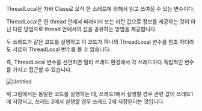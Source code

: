 ThreadLocal은 자바 Class로 오직 한 스레드에 의해서 읽고 쓰여질 수 있는 변수이다. 

ThreadLocal은 한 thread 안에서 파라미터 또는 리턴 값으로 정보를 제공하는 것이 아닌 다른 방법으로  thread 안에서의 값을 공유하는 방법을 제공합니다. 

두 쓰레드가 같은 코드를 실행하고 이 코드가 하나의 ThreadLocal 변수를 참조 하더라도 서로의 ThreadLocal 변수를 볼 수 없습니다. 

즉, ThreadLocal 변수를 선언하면 멀티 쓰레드 환경에서 각 쓰레드마다 독립적인 변수를 가지고 접근할 수 있습니다. 

![Untitled](https://s3.us-west-2.amazonaws.com/secure.notion-static.com/513361de-a740-4b4a-b0e1-52f60dce61c4/Untitled.png?X-Amz-Algorithm=AWS4-HMAC-SHA256&X-Amz-Content-Sha256=UNSIGNED-PAYLOAD&X-Amz-Credential=AKIAT73L2G45EIPT3X45%2F20211221%2Fus-west-2%2Fs3%2Faws4_request&X-Amz-Date=20211221T090557Z&X-Amz-Expires=86400&X-Amz-Signature=edc4b46fed34eb2808195bd2a02ff5a764f5356d3851a4e391adceb6b8316099&X-Amz-SignedHeaders=host&response-content-disposition=filename%20%3D%22Untitled.png%22&x-id=GetObject)

위 그림에서는 동일한 코드를 실행하는 데, 쓰레드1에서 실행할 경우 관련 값이 쓰레드1에 저장되고, 쓰레드 2에서 실행할 경우 쓰레드 2에 저장된다는 것입니다.
